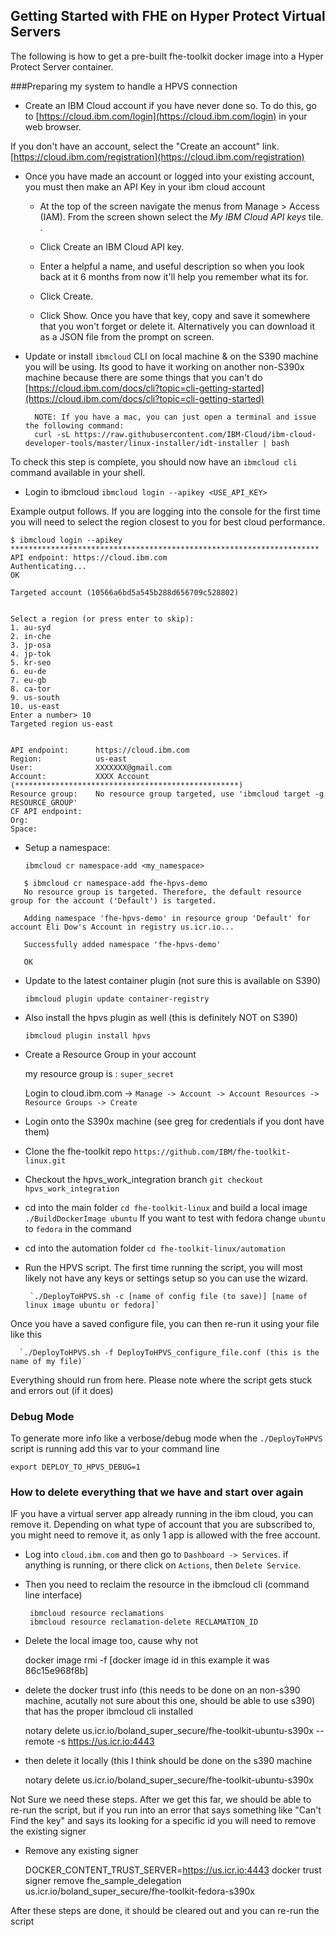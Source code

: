 ## Getting Started with FHE on Hyper Protect Virtual Servers

The following is how to get a pre-built fhe-toolkit docker image into a Hyper Protect Server container.

###Preparing my system to handle a HPVS connection

* Create an IBM Cloud account if you have never done so. To do this, go to [https://cloud.ibm.com/login](https://cloud.ibm.com/login) in your web browser. 

 If you don't have an account, select the "Create an account" link. [https://cloud.ibm.com/registration](https://cloud.ibm.com/registration)

* Once you have made an account or logged into your existing account,  you must then make an API Key in your ibm cloud account 

     * At the top of the screen navigate the menus from Manage  > Access (IAM). From the screen shown select the *My IBM Cloud API keys* tile. .  
     
	 * Click Create an IBM Cloud API key.  
     
	 * Enter a helpful a name, and useful description so when you look back at it 6 months from now it'll help you remember what its for.  
     
	 * Click Create.   
     
	 * Click Show.  Once you have that key, copy and save it somewhere that you won't forget or delete it.  Alternatively you can download it as a JSON file from the prompt on screen. 

* Update or install `ibmcloud` CLI on local machine & on the S390 machine you will be using.  Its good to have  it working on another non-S390x machine because there are some things that you can't do 
 		[https://cloud.ibm.com/docs/cli?topic=cli-getting-started](https://cloud.ibm.com/docs/cli?topic=cli-getting-started)
 		
 		NOTE: If you have a mac, you can just open a terminal and issue the following command: 
        curl -sL https://raw.githubusercontent.com/IBM-Cloud/ibm-cloud-developer-tools/master/linux-installer/idt-installer | bash

To check this step is complete, you should now have an `ibmcloud cli` command available in your shell.


* Login to ibmcloud `ibmcloud login --apikey <USE_API_KEY>`


Example output follows. If you are logging into the console for the first time you will need to select the region closest to you for best cloud performance. 

```
$ ibmcloud login --apikey *********************************************************************
API endpoint: https://cloud.ibm.com
Authenticating...
OK

Targeted account (10566a6bd5a545b288d656709c528802)


Select a region (or press enter to skip):
1. au-syd
2. in-che
3. jp-osa
4. jp-tok
5. kr-seo
6. eu-de
7. eu-gb
8. ca-tor
9. us-south
10. us-east
Enter a number> 10
Targeted region us-east

                      
API endpoint:      https://cloud.ibm.com   
Region:            us-east   
User:              XXXXXXX@gmail.com   
Account:           XXXX Account (**************************************************)
Resource group:    No resource group targeted, use 'ibmcloud target -g RESOURCE_GROUP'   
CF API endpoint:      
Org:                  
Space:                
```
	
* Setup a namespace:
	
	`ibmcloud cr namespace-add <my_namespace>`
	
 ```
    $ ibmcloud cr namespace-add fhe-hpvs-demo
    No resource group is targeted. Therefore, the default resource group for the account ('Default') is targeted.

    Adding namespace 'fhe-hpvs-demo' in resource group 'Default' for account Eli Dow's Account in registry us.icr.io...

    Successfully added namespace 'fhe-hpvs-demo'

    OK
```

	
* Update to the latest container plugin (not sure this is available on S390)
	
	`ibmcloud plugin update container-registry`
	
* Also install the hpvs plugin as well (this is definitely NOT on S390)
	
	`ibmcloud plugin install hpvs`
	
* Create a Resource Group in your account 
    
    my resource group is : `super_secret`
    
    Login to cloud.ibm.com -> `Manage -> Account -> Account Resources -> Resource Groups -> Create`
    
 * Login onto the S390x machine (see greg for credentials if you dont have them)

 * Clone the fhe-toolkit repo `https://github.com/IBM/fhe-toolkit-linux.git`

 * Checkout the hpvs_work_integration branch `git checkout hpvs_work_integration`

 * cd into the main folder `cd fhe-toolkit-linux` and build a local image `./BuildDockerImage ubuntu` If you want to test with fedora change `ubuntu` to `fedora` in the command

 * cd into the automation folder `cd fhe-toolkit-linux/automation`

 * Run the HPVS script.  The first time running the script, you will most likely not have any keys or settings setup so you can use the wizard.


 	    `./DeployToHPVS.sh -c [name of config file (to save)] [name of linux image ubuntu or fedora]`
 	    
 Once you have a saved configure file, you can then re-run it using your file like this
 
      `./DeployToHPVS.sh -f DeployToHPVS_configure_file.conf (this is the name of my file)` 
      
Everything should run from here.  Please note where the script gets stuck and errors out (if it does)


### Debug Mode

To generate more info like a verbose/debug mode when the `./DeployToHPVS` script is running add this var to your command line

    export DEPLOY_TO_HPVS_DEBUG=1
       
 
### How to delete everything that we have and start over again
 
 IF you have a virtual server app already running in the ibm cloud, you can remove it.  Depending on what type of account that you are subscribed to, you might need to remove it, as only 1 app is allowed with the free account.
 
 - Log into `cloud.ibm.com` and then go to `Dashboard -> Services`.  if anything is running, or there click on `Actions`, then `Delete Service`.

 - Then you need to reclaim the resource in the ibmcloud cli (command line interface)
      
        ibmcloud resource reclamations
        ibmcloud resource reclamation-delete RECLAMATION_ID


 - Delete the local image too, cause why not

    docker image rmi -f [docker image id in this example it was 86c15e968f8b]
    
 - delete the docker trust info (this needs to be done on an non-s390 machine, acutally not sure about this one, should be able to use s390) that has the proper ibmcloud cli installed

      notary delete us.icr.io/boland_super_secure/fhe-toolkit-ubuntu-s390x --remote -s https://us.icr.io:4443
      
- then delete it locally (this I think should be done on the s390 machine

     notary delete us.icr.io/boland_super_secure/fhe-toolkit-ubuntu-s390x

Not Sure we need these steps.  After we get this far, we should be able to re-run the script, but if you run into an error that says something like "Can't Find the key" and says its looking for a specific id you will need to remove the existing signer

- Remove any existing signer

     DOCKER_CONTENT_TRUST_SERVER=https://us.icr.io:4443 docker trust signer remove fhe_sample_delegation  us.icr.io/boland_super_secure/fhe-toolkit-fedora-s390x

After these steps are done, it should be cleared out and you can re-run the script


 
 